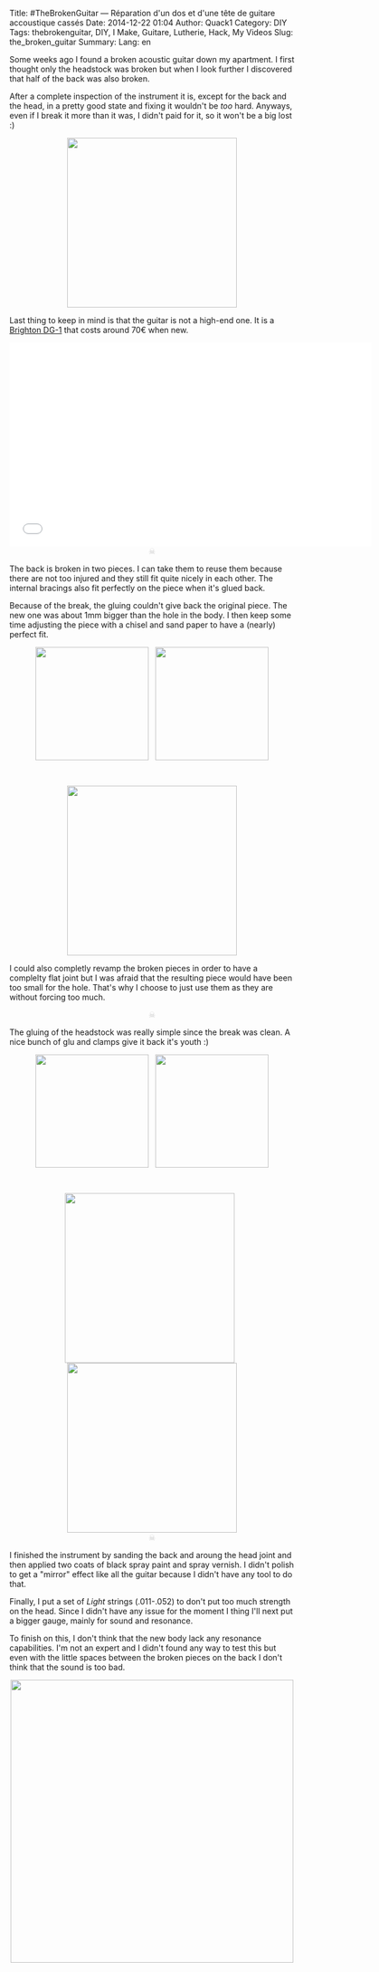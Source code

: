 Title: #TheBrokenGuitar — Réparation d'un dos et d'une tête de guitare accoustique cassés
Date: 2014-12-22 01:04
Author: Quack1
Category: DIY
Tags: thebrokenguitar, DIY, I Make, Guitare, Lutherie, Hack, My Videos
Slug: the_broken_guitar
Summary: 
Lang: en

Some weeks ago I found a broken acoustic guitar down my apartment. I first thought only the headstock was broken but when I look further I discovered that half of the back was also broken.

After a complete inspection of the instrument it is, except for the back and the head, in a pretty good state and fixing it wouldn't be _too_ hard. Anyways, even if I break it more than it was, I didn't paid for it, so it won't be a big lost :)

<div align="center"><a href="/upload/the_broken_guitar_0_back.jpg"><img src="/upload/the_broken_guitar_0_back.jpg" align="center" width="300px" /></a></div>

Last thing to keep in mind is that the guitar is not a high-end one. It is a [Brighton DG-1](http://www.woodbrass.com/guitare-acoustique-folk-brighton-dg1-noire-p34701.html) that costs around 70€ when new.

<iframe width="640" height="360" src="//www.youtube-nocookie.com/embed/SW8aUE2U1D4" frameborder="0" allowfullscreen></iframe>

<div align="center" style="color:#ccc;">☠</div>

The back is broken in two pieces. I can take them to reuse them because there are not too injured and they still fit quite nicely in each other. The internal bracings also fit perfectly on the piece when it's glued back.

Because of the break, the gluing couldn't give back the original piece. The new one was about 1mm bigger than the hole in the body. I then keep some time adjusting the piece with a chisel and sand paper to have a (nearly) perfect fit.

<div align="center"><a href="/upload/the_broken_guitar_2_back0.jpg"><img src="/upload/the_broken_guitar_2_back0.jpg" align="center" width="200px" /></a> &nbsp; <a href="/upload/the_broken_guitar_2_back1.jpg"><img src="/upload/the_broken_guitar_2_back1.jpg" align="center" width="200px" /></a></div>

&nbsp;

<div align="center"><a href="/upload/the_broken_guitar_3_back0.jpg"><img src="/upload/the_broken_guitar_3_back0.jpg" align="center" width="300px" /></a></div>

I could also completly revamp the broken pieces in order to have a complelty flat joint but I was afraid that the resulting piece would have been too small for the hole. That's why I choose to just use them as they are without forcing too much.

<div align="center" style="color:#ccc;">☠</div>

The gluing of the headstock was really simple since the break was clean. A nice bunch of glu and clamps give it back it's youth :)

<div align="center"><a href="/upload/the_broken_guitar_1_head0.jpg"><img src="/upload/the_broken_guitar_1_head0.jpg" align="center" width="200px" /></a> &nbsp; <a href="/upload/the_broken_guitar_1_head1.jpg"><img src="/upload/the_broken_guitar_1_head1.jpg" align="center" width="200px" /></a></div>

&nbsp;

<div align="center"><a href="/upload/the_broken_guitar_1_head2.jpg"><img src="/upload/the_broken_guitar_1_head2.jpg" align="center" width="300px" /></a> &nbsp; <a href="/upload/the_broken_guitar_1_head3.jpg"><img src="/upload/the_broken_guitar_1_head3.jpg" align="center" width="300px" /></a></div>

<div align="center" style="color:#ccc;">☠</div>

I finished the instrument by sanding the back and aroung the head joint and then applied two coats of black spray paint and spray vernish. I didn't polish to get a "mirror" effect like all the guitar because I didn't have any tool to do that.

Finally, I put a set of _Light_ strings (.011-.052) to don't put too much strength on the head. Since I didn't have any issue for the moment I thing I'll next put a bigger gauge, mainly for sound and resonance.

To finish on this, I don't think that the new body lack any resonance capabilities. I'm not an expert and I didn't found any way to test this but even with the little spaces between the broken pieces on the back I don't think that the sound is too bad.

<div align="center"><a href="/upload/the_broken_guitar_4_end.jpg"><img src="/upload/the_broken_guitar_4_end.jpg" align="center" width="500px" /></a></div>